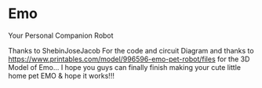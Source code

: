 # Emo
Your Personal Companion Robot

Thanks to ShebinJoseJacob For the code and circuit Diagram and thanks to https://www.printables.com/model/996596-emo-pet-robot/files for the 3D Model of Emo... I hope you guys can finally finish making your cute little home pet EMO & hope it works!!!
